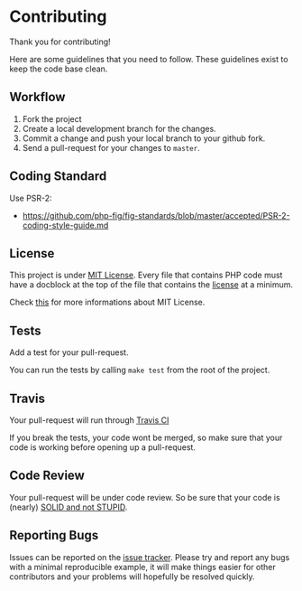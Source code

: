 # Contributing

Thank you for contributing!

Here are some guidelines that you need to follow.
These guidelines exist to keep the code base clean.

## Workflow

1. Fork the project
2. Create a local development branch for the changes.
3. Commit a change and push your local branch to your github fork.
4. Send a pull-request for your changes to `master`.

## Coding Standard

Use PSR-2:

* https://github.com/php-fig/fig-standards/blob/master/accepted/PSR-2-coding-style-guide.md

## License

This project is under [MIT License](https://github.com/mamuz/phalcon-application/blob/master/LICENSE).
Every file that contains PHP code must have a docblock at the top of the file
that contains the [license](https://github.com/mamuz/phalcon-application/blob/master/LICENSE) at a minimum.

Check [this](http://choosealicense.com/licenses/mit) for more informations about MIT License.

## Tests

Add a test for your pull-request.

You can run the tests by calling `make test` from the root of the project.

## Travis

Your pull-request will run through [Travis CI](http://www.travis-ci.org)

If you break the tests, your code wont be merged,
so make sure that your code is working before opening up a pull-request.

## Code Review

Your pull-request will be under code review.
So be sure that your code is (nearly) [SOLID and not STUPID](http://williamdurand.fr/2013/07/30/from-stupid-to-solid-code/).

## Reporting Bugs

Issues can be reported on the [issue tracker](https://github.com/mamuz/phalcon-application/issues).
Please try and report any bugs with a minimal reproducible example,
it will make things easier for other contributors and your problems will hopefully be resolved quickly.
